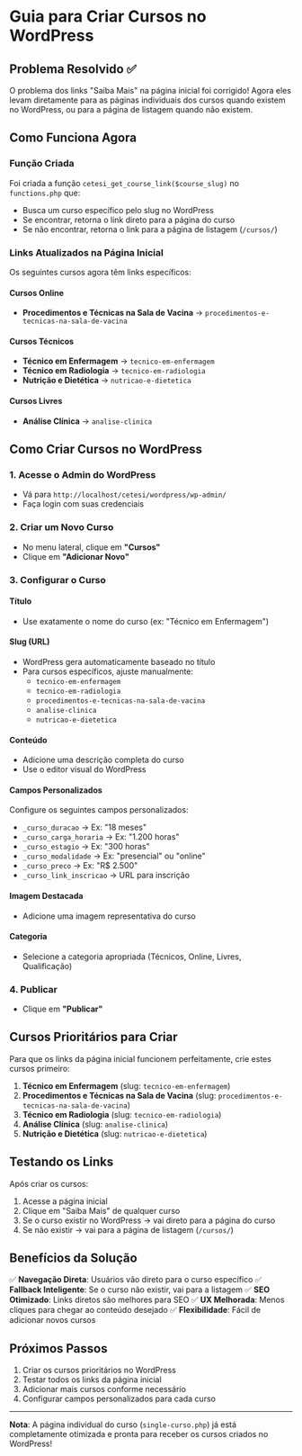 # Guia para Criar Cursos no WordPress

## Problema Resolvido ✅

O problema dos links "Saiba Mais" na página inicial foi corrigido! Agora eles levam diretamente para as páginas individuais dos cursos quando existem no WordPress, ou para a página de listagem quando não existem.

## Como Funciona Agora

### Função Criada
Foi criada a função `cetesi_get_course_link($course_slug)` no `functions.php` que:
- Busca um curso específico pelo slug no WordPress
- Se encontrar, retorna o link direto para a página do curso
- Se não encontrar, retorna o link para a página de listagem (`/cursos/`)

### Links Atualizados na Página Inicial
Os seguintes cursos agora têm links específicos:

#### Cursos Online
- **Procedimentos e Técnicas na Sala de Vacina** → `procedimentos-e-tecnicas-na-sala-de-vacina`

#### Cursos Técnicos
- **Técnico em Enfermagem** → `tecnico-em-enfermagem`
- **Técnico em Radiologia** → `tecnico-em-radiologia`
- **Nutrição e Dietética** → `nutricao-e-dietetica`

#### Cursos Livres
- **Análise Clínica** → `analise-clinica`

## Como Criar Cursos no WordPress

### 1. Acesse o Admin do WordPress
- Vá para `http://localhost/cetesi/wordpress/wp-admin/`
- Faça login com suas credenciais

### 2. Criar um Novo Curso
- No menu lateral, clique em **"Cursos"**
- Clique em **"Adicionar Novo"**

### 3. Configurar o Curso

#### Título
- Use exatamente o nome do curso (ex: "Técnico em Enfermagem")

#### Slug (URL)
- WordPress gera automaticamente baseado no título
- Para cursos específicos, ajuste manualmente:
  - `tecnico-em-enfermagem`
  - `tecnico-em-radiologia`
  - `procedimentos-e-tecnicas-na-sala-de-vacina`
  - `analise-clinica`
  - `nutricao-e-dietetica`

#### Conteúdo
- Adicione uma descrição completa do curso
- Use o editor visual do WordPress

#### Campos Personalizados
Configure os seguintes campos personalizados:

- `_curso_duracao` → Ex: "18 meses"
- `_curso_carga_horaria` → Ex: "1.200 horas"
- `_curso_estagio` → Ex: "300 horas"
- `_curso_modalidade` → Ex: "presencial" ou "online"
- `_curso_preco` → Ex: "R$ 2.500"
- `_curso_link_inscricao` → URL para inscrição

#### Imagem Destacada
- Adicione uma imagem representativa do curso

#### Categoria
- Selecione a categoria apropriada (Técnicos, Online, Livres, Qualificação)

### 4. Publicar
- Clique em **"Publicar"**

## Cursos Prioritários para Criar

Para que os links da página inicial funcionem perfeitamente, crie estes cursos primeiro:

1. **Técnico em Enfermagem** (slug: `tecnico-em-enfermagem`)
2. **Procedimentos e Técnicas na Sala de Vacina** (slug: `procedimentos-e-tecnicas-na-sala-de-vacina`)
3. **Técnico em Radiologia** (slug: `tecnico-em-radiologia`)
4. **Análise Clínica** (slug: `analise-clinica`)
5. **Nutrição e Dietética** (slug: `nutricao-e-dietetica`)

## Testando os Links

Após criar os cursos:

1. Acesse a página inicial
2. Clique em "Saiba Mais" de qualquer curso
3. Se o curso existir no WordPress → vai direto para a página do curso
4. Se não existir → vai para a página de listagem (`/cursos/`)

## Benefícios da Solução

✅ **Navegação Direta**: Usuários vão direto para o curso específico
✅ **Fallback Inteligente**: Se o curso não existir, vai para a listagem
✅ **SEO Otimizado**: Links diretos são melhores para SEO
✅ **UX Melhorada**: Menos cliques para chegar ao conteúdo desejado
✅ **Flexibilidade**: Fácil de adicionar novos cursos

## Próximos Passos

1. Criar os cursos prioritários no WordPress
2. Testar todos os links da página inicial
3. Adicionar mais cursos conforme necessário
4. Configurar campos personalizados para cada curso

---

**Nota**: A página individual do curso (`single-curso.php`) já está completamente otimizada e pronta para receber os cursos criados no WordPress!
